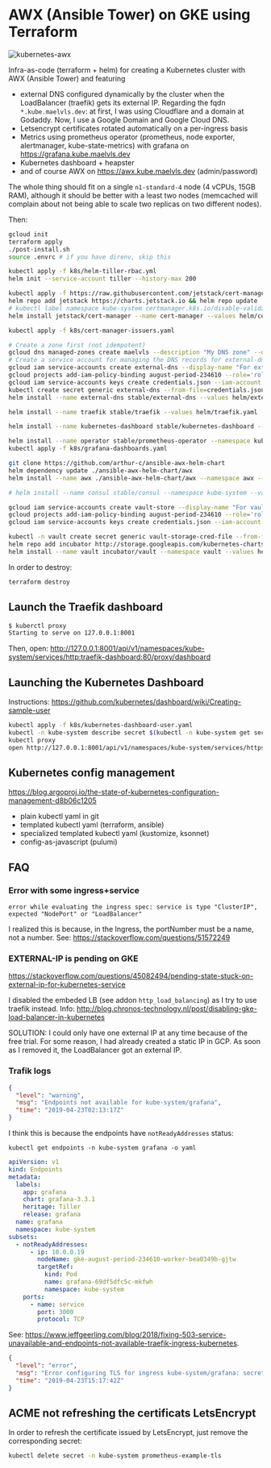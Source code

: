 # AWX (Ansible Tower) on GKE using Terraform

![kubernetes-awx](https://user-images.githubusercontent.com/2195781/56848717-75d56280-68ec-11e9-8b6e-36fee9fbb712.png)

Infra-as-code (terraform + helm) for creating a Kubernetes cluster with AWX
(Ansible Tower) and featuring

- external DNS configured dynamically by the cluster when the LoadBalancer
  (traefik) gets its external IP. Regarding the fqdn `*.kube.maelvls.dev`:
  at first, I was using Cloudflare and a domain at Godaddy. Now, I use a
  Google Domain and Google Cloud DNS.
- Letsencrypt certificates rotated automatically on a per-ingress basis
- Metrics using prometheus operator (prometheus, node exporter,
  alertmanager, kube-state-metrics) with grafana on
  <https://grafana.kube.maelvls.dev>
- Kubernetes dashboard + heapster
- and of course AWX on <https://awx.kube.maelvls.dev> (admin/password)

The whole thing should fit on a single `n1-standard-4` node (4 vCPUs, 15GB
RAM), although it should be better with a least two nodes (memcached will
complain about not being able to scale two replicas on two different
nodes).

Then:

```sh
gcloud init
terraform apply
./post-install.sh
source .envrc # if you have direnv, skip this

kubectl apply -f k8s/helm-tiller-rbac.yml
helm init --service-account tiller --history-max 200

kubectl apply -f https://raw.githubusercontent.com/jetstack/cert-manager/master/deploy/manifests/00-crds.yaml --validate=false
helm repo add jetstack https://charts.jetstack.io && helm repo update
# kubectl label namespace kube-system certmanager.k8s.io/disable-validation=
helm install jetstack/cert-manager --name cert-manager --values helm/cert-manager.yaml --namespace kube-system

kubectl apply -f k8s/cert-manager-issuers.yaml

# Create a zone first (not idempotent)
gcloud dns managed-zones create maelvls --description "My DNS zone" --dns-name=maelvls.dev
# Create a service account for managing the DNS records for external-dns
gcloud iam service-accounts create external-dns --display-name "For external-dns"
gcloud projects add-iam-policy-binding august-period-234610 --role='roles/dns.admin' --member='serviceAccount:dns-exporter@august-period-234610.iam.gserviceaccount.com'
gcloud iam service-accounts keys create credentials.json --iam-account dns-exporter@august-period-234610.iam.gserviceaccount.com
kubectl create secret generic external-dns --from-file=credentials.json=credentials.json
helm install --name external-dns stable/external-dns --values helm/external-dns.yaml

helm install --name traefik stable/traefik --values helm/traefik.yaml --namespace kube-system

helm install --name kubernetes-dashboard stable/kubernetes-dashboard --values helm/kubernetes-dashboard.yaml --namespace kube-system

helm install --name operator stable/prometheus-operator --namespace kube-system --values helm/operator.yaml
kubectl apply -f k8s/grafana-dashboards.yaml

git clone https://github.com/arthur-c/ansible-awx-helm-chart
helm dependency update ./ansible-awx-helm-chart/awx
helm install --name awx ./ansible-awx-helm-chart/awx --namespace awx --values helm/awx.yaml
```

```sh
# helm install --name consul stable/consul --namespace kube-system --values helm/consul.yml

gcloud iam service-accounts create vault-store --display-name "For vault storage"
gcloud projects add-iam-policy-binding august-period-234610 --role='roles/storage.objectAdmin' --member='serviceAccount:vault-store@august-period-234610.iam.gserviceaccount.com'
gcloud iam service-accounts keys create credentials.json --iam-account vault-store@august-period-234610.iam.gserviceaccount.com

kubectl -n vault create secret generic vault-storage-cred-file --from-file=credentials.json=credentials.json
helm repo add incubator http://storage.googleapis.com/kubernetes-charts-incubator
helm install --name vault incubator/vault --namespace vault --values helm/vault.yaml
```

In order to destroy:

```sh
terraform destroy
```

## Launch the Traefik dashboard

```sh
$ kuberctl proxy
Starting to serve on 127.0.0.1:8001
```

Then, open: <http://127.0.0.1:8001/api/v1/namespaces/kube-system/services/http:traefik-dashboard:80/proxy/dashboard>

## Launching the Kubernetes Dashboard

Instructions: <https://github.com/kubernetes/dashboard/wiki/Creating-sample-user>

```sh
kubectl apply -f k8s/kubernetes-dashboard-user.yaml
kubectl -n kube-system describe secret $(kubectl -n kube-system get secret | grep admin-user | awk '{print $1}')
kubectl proxy
open http://127.0.0.1:8001/api/v1/namespaces/kube-system/services/https:kubernetes-dashboard:443/proxy
```

## Kubernetes config management

<https://blog.argoproj.io/the-state-of-kubernetes-configuration-management-d8b06c1205>

- plain kubectl yaml in git
- templated kubectl yaml (terraform, ansible)
- specialized templated kubectl yaml (kustomize, ksonnet)
- config-as-javascript (pulumi)

## FAQ

### Error with some ingress+service

    error while evaluating the ingress spec: service is type "ClusterIP", expected "NodePort" or "LoadBalancer"

I realized this is because, in the Ingress, the portNumber must be a name,
not a number. See: <https://stackoverflow.com/questions/51572249>

### EXTERNAL-IP is pending on GKE

<https://stackoverflow.com/questions/45082494/pending-state-stuck-on-external-ip-for-kubernetes-service>

I disabled the embeded LB (see addon `http_load_balancing`) as I try to use
traefik instead. Info:
<http://blog.chronos-technology.nl/post/disabling-gke-load-balancer-in-kubernetes>

SOLUTION: I could only have one external IP at any time because of the free
trial. For some reason, I had already created a static IP in GCP. As soon
as I removed it, the LoadBalancer got an external IP.

### Trafik logs

```json
{
  "level": "warning",
  "msg": "Endpoints not available for kube-system/grafana",
  "time": "2019-04-23T02:13:17Z"
}
```

I think this is because the endpoints have `notReadyAddresses` status:

    kubectl get endpoints -n kube-system grafana -o yaml

```yaml
apiVersion: v1
kind: Endpoints
metadata:
  labels:
    app: grafana
    chart: grafana-3.3.1
    heritage: Tiller
    release: grafana
  name: grafana
  namespace: kube-system
subsets:
  - notReadyAddresses:
      - ip: 10.0.0.19
        nodeName: gke-august-period-234610-worker-bea0349b-gjtw
        targetRef:
          kind: Pod
          name: grafana-69df5dfc5c-mkfwh
          namespace: kube-system
    ports:
      - name: service
        port: 3000
        protocol: TCP
```

See: <https://www.jeffgeerling.com/blog/2018/fixing-503-service-unavailable-and-endpoints-not-available-traefik-ingress-kubernetes>.

```json
{
  "level": "error",
  "msg": "Error configuring TLS for ingress kube-system/grafana: secret kube-system/grafana-example-tls does not exist",
  "time": "2019-04-23T15:17:42Z"
}
```

## ACME not refreshing the certificats LetsEncrypt

In order to refresh the certificate issued by LetsEncrypt, just remove the
corresponding secret:

```sh
kubectl delete secret -n kube-system prometheus-example-tls
```
